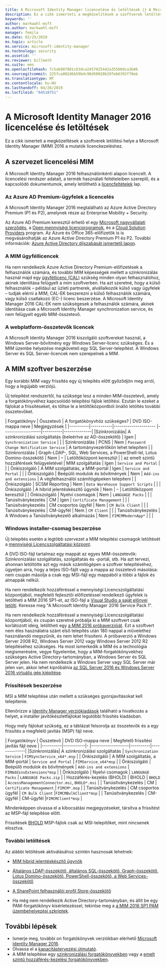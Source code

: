 ```yaml
---
title: A Microsoft Identity Manager licencelése és letöltések |} A Microsoft Docs
description: Ez a cikk ismerteti a megközelítések a szoftverek letöltési helye a Microsoft Identity Manager (MIM) 2016 a mutatók licenckezeléshez.
keywords: ''
author: markwahl-msft
ms.author: markwahl-msft
manager: femila
ms.date: 02/25/2019
ms.topic: article
ms.service: microsoft-identity-manager
ms.technology: security
ms.assetid: ''
ms.reviewer: billmath
ms.suite: ems
ms.openlocfilehash: 7c5ab987801c63dca2457025442a35560dca3b86
ms.sourcegitcommit: 225fca802d6b59bdc98d50020b297eb6393f70eb
ms.translationtype: MT
ms.contentlocale: hu-HU
ms.lasthandoff: 04/26/2019
ms.locfileid: "64518751"
---
```



<!--br test2-->
# <a name="microsoft-identity-manager-2016-licensing-and-downloads"></a>A Microsoft Identity Manager 2016 licencelése és letöltések

Ez a cikk ismerteti a megközelítések a szoftverek letöltési helye a Microsoft Identity Manager (MIM) 2016 a mutatók licenckezeléshez.

## <a name="licensing-mim-for-your-organization"></a>A szervezet licencelési MIM

A Microsoft Identity Manager 2016 felhasználónkénti alapon licencelt.  A licencelési rendszer adatait, a termék használati feltételeiben szereplő, és a kapcsolódó dokumentumok, amely letölthető a [licencfeltételek](https://www.microsoft.com/en-us/licensing/product-licensing/products.aspx) lap.

### <a name="licensing-for-azure-ad-premium-customers"></a>Az Azure AD Premium-ügyfelek a licencelés

A Microsoft Identity Manager 2016 megtalálható az Azure Active Directory Premium (P1 és P2), amelynek része az Enterprise Mobility + Security.

Az Azure AD Premium keresztül érhető el egy [Microsoft nagyvállalati szerződés](https://www.microsoft.com/en-us/licensing/licensing-programs/enterprise.aspx), a [Open mennyiségi licencprogramok](https://www.microsoft.com/en-us/licensing/licensing-programs/open-license.aspx), és a [Cloud Solution Providers](https://go.microsoft.com/fwlink/?LinkId=614968&clcid=0x409) program. Az Azure és Office 365-előfizetők is is megvásárolhatják az Azure Active Directory Premium P1 és P2.  További információk: [Azure Active Directory díjszabását ismertető lapon](https://azure.microsoft.com/en-us/pricing/details/active-directory/).

### <a name="mim-cals"></a>A MIM ügyféllicencek

Ha nem rendelkezik Azure Active Directory Premium-előfizetések a felhasználók számára, és további MIM képességek mellett a szinkronizálás használ majd egy [ügyféllicenc (CAL)](https://www.microsoft.com/en-us/licensing/product-licensing/client-access-license.aspx) szükség minden olyan felhasználóhoz, akinek identitása felügyelt a mim szoftverben. Ha azt szeretné, hogy a külső felhasználók – például az üzleti partnerek, alvállalkozók külső vagy ügyfelek – tudják elérni a MIM, CAL-EK beszerezni a külső felhasználók számára, vagy külső csatlakozó (EC-) licenc beszerzése. A Microsoft Identity Manager 2016 CAL-EK nem szükségesek a felhasználók számára, akinek identitása csak a Microsoft Identity Manager synchronization service, és nem felügyelt egyéb MIM-összetevő.

### <a name="licenses-for-platform-components"></a>A webplatform-összetevők licencek

A Microsoft Identity Manager 2016 kiszolgáló szoftvereket használ, a Windows Server-bővítmény egy Windows Server-licenc szükséges. És a MIM üzembe helyezése megköveteli egy SQL Server-telepítést.  A Windows Server és SQL Server-licencek nem szerepelnek a MIM.

## <a name="obtaining-mim-software"></a>A MIM szoftver beszerzése

Egy korábbi MIM vagy frissítés egy új telepítés előtt győződjön meg arról, hogy a legújabb verziójú.

Új telepítést rendszertől, ha szüksége lesz a minden MIM-összetevő, amely a forgatókönyvéhez kapcsolódó telepítési fájlok letöltési. Ezután le ezeket a fájlokat a frissítéseket, és töltse le a letöltőközpontból önálló letöltés további összetevőket.


| Forgatókönyv | Összetevő | A forgatókönyvhöz szükséges? | DVD ISO-mappa neve | Megjegyzések |
|----------|-----------|---------------------   |-------------------|----------|--------------|
|Szinkronizálás| A szinkronizálási szolgáltatás (beleértve az AD-összekötő) | Igen | `Synchronization Service` | |
| Szinkronizálás | PCNS | Nem | `Password Change Notification Service` |  A tartományvezérlőkön lehet telepíteni |
| Szinkronizálás | Graph-LDAP-, SQL, Web Services, a PowerShell-lel, Lotus Domino-összekötő | Nem | – | Letöltőközpont keresztül |
| az emelt szintű hozzáférések felügyeletével | MIM szolgáltatás | Igen | `Service and Portal` | |
| Önkiszolgáló | A MIM szolgáltatás, a MIM-portál | Igen | `Service and Portal` | |
| Önkiszolgáló | Beépülő modulok és bővítmények | Nem | `Add-ins and extensions` | A végfelhasználói számítógépeken telepíteni |
| Önkiszolgáló | SCSM Reporting | Nem | `Data Warehouse Support Scripts` | |
| Önkiszolgáló | A hibrid jelentéskészítő ügynök | Nem | – | Letöltőközpont keresztül |
| Önkiszolgáló | Nyelvi csomagok | Nem | `LANGUAGE Packs` | |
| Tanúsítványkezelés | CM | Igen | `Certificate Management` | |
| Tanúsítványkezelés | CM csoportos ügyfél | Nem | `CM Bulk Client` | |
| Tanúsítványkezelés | CM-ügyfél | Nem | `CM Client`  | |
| Tanúsítványkezelés | A Windows a Tanúsítványkezelő alkalmazás | Nem | `FIMCMModernApp*` | | |

### <a name="obtaining-windows-installer-packages"></a>Windows installer-csomag beszerzése

Új telepítés esetén a legtöbb szervezet a MIM telepítési csomagok letöltését a [mennyiségi Licencszolgáltatási központ](https://www.microsoft.com/licensing/servicecenter/default.aspx). 


A DVD ISO-fájl tartalmaz egy mappát az egyes MIM-összetevők: Szinkronizálási szolgáltatás, szolgáltatás és -portál, stb. Ha azt tervezi, ahonnan letöltötte azt egy másik számítógépen a szoftver telepítéséhez, ügyeljen arra, hogy a teljes ISO-fájlt vagy a mappa az összetevő másolása: nem csupán másolja a csak egy MSI-fájl egy mappából a többi a fájlok és almappák nélkül.

Ha nem rendelkezik hozzáféréssel a mennyiségi Licencszolgáltatási központjából, megfelelő fejlesztői előfizetéssel rendelkező ügyfelek is letöltheti a MIM 2016 SP1-et, az ISO-fájl a [Visual Studio a saját előnyei letölti](https://my.visualstudio.com/Downloads?q=Microsoft%20Identity%20Manager%202016%20with%20Service%20Pack%201&pgroup=).  Keresse meg "A Microsoft Identity Manager 2016 Service Pack 1".  

Ha nem rendelkezik hozzáféréssel a mennyiségi Licencszolgáltatási központjából, és csupán szeretné próbálja ki a MIM szoftvert csak korlátozott ideig, letöltheti egy [a MIM 2016 próbaverzióját](https://www.microsoft.com/en-us/download/details.aspx?id=48244). Ezt a szoftvert nem éles használatra szánt első telepítés után 180 nappal a művelethez használandó megszűnik, és nem lehet frissíteni. A próbaverzió a Windows Server 2008 R2, Windows Server 2012 vagy Windows Server 2012 R2 telepítéséhez szükséges.  Ha most ismerkedik a MIM és a technológia megismerésére, vegye figyelembe, hogy a MIM-forgatókönyvekhez szükséges Active Directory-tartományban, a Windows Server és SQL Server jelen. Ha nem rendelkezik a Windows Server vagy SQL Server már jelen van, akkor lehet kipróbálnia [az SQL Server 2016 és Windows Server 2016 virtuális gép kiépítése](https://azure.microsoft.com/en-us/blog/azure-images-sql-server-2016-on-windows-server-2016/).

### <a name="obtaining-updates"></a>Frissítések beszerzése

MSI a MIM telepítése után mellett a szükséges gyorsjavításokat kell telepítenie.

Ellenőrizze a [Identity Manager verziókiadások](./reference/version-history.md) található a hivatkozás a helyet, a installer javítókészletfájlokat legutóbbi frissítés kiadásban.

Hogy mely fájlokat szükség, ez a táblázat felsorolja az összetevők és a egy frissítés a megfelelő javítás (MSP) fájl neve.

| Forgatókönyv | Összetevő | DVD ISO-mappa neve | Megfelelő frissítési javítás fájl neve |
|----------|-----------|-   |-------------------|----------|--------------|
|Szinkronizálás| A szinkronizálási szolgáltatás | `Synchronization Service` | `FIMSyncService_x64*.msp` |
| Önkiszolgáló | A MIM szolgáltatás, a MIM-portál | `Service and Portal` | `FIMService_x64*msp` |
| Önkiszolgáló | Beépülő modulok és bővítmények | `Add-ins and extensions` | `FIMAddinsExtensions*msp` |
| Önkiszolgáló | Nyelvi csomagok | `LANGUAGE Packs` | `LANGUAGE Packs.zip` |
| Hozzáférés-kezelés (BHOLD) | BHOLD | `BHOLD` | `AccessManagementConnector.msi`, `BHOLD*.msi` |
| Tanúsítványkezelés | CM |  `Certificate Management` | `FIMCM*.msp` |
| Tanúsítványkezelés | CM csoportos ügyfél |  `CM Bulk Client` |`FIMCMBulkClient*msp` |
| Tanúsítványkezelés | CM-ügyfél | CM-ügyfél |`FIMCMClient*msp` |

Mindenképpen olvassa el a kibocsátási megjegyzéseket, társítva a frissítést az MSP-fájl telepítése előtt.

Frissítések [BHOLD](https://www.microsoft.com/en-us/download/details.aspx?id=55950) MSP-fájlok csak az MSI-telepítőket, mint nincsenek elosztva.

### <a name="additional-downloads"></a>További letöltések

Az alábbi letöltések aktiválásához szintén hasznosak lehetnek:

- [MIM hibrid jelentéskészítő ügynök](https://www.microsoft.com/download/details.aspx?id=55112)

- [Általános LDAP-összekötő, általános SQL-összekötő, Graph-összekötő, Lotus Domino-összekötő, PowerShell-összekötő, a Web Services-összekötő](http://go.microsoft.com/fwlink/?LinkId=717495)

- [A SharePoint felhasználói profil Store-összekötő](https://www.microsoft.com/en-us/download/details.aspx?id=41164)

- Ha még nem rendelkezik Active Directory-tartományban, és állít be egy PAM-forgatókönyv kísérletezéssel, tekintse meg a [a MIM 2016 SP1 PAM üzembehelyezési szkriptek](sp1-deployment-scripts.md).

## <a name="next-steps"></a>További lépések

- Ismerje meg, további on forgatókönyvek verziókban elérhető [Microsoft Identity Manager 2016](microsoft-identity-manager-2016.md).
- Olvassa el a [kapacitástervezési útmutató](capacity-planning-guide.md).
- A MIM telepítése egy [szinkronizálási forgatókönyvekben](microsoft-identity-manager-deploy.md) vagy a [emelt szintű hozzáférés-kezelési forgatókönyvekben](./pam/privileged-identity-management-for-active-directory-domain-services.md).

